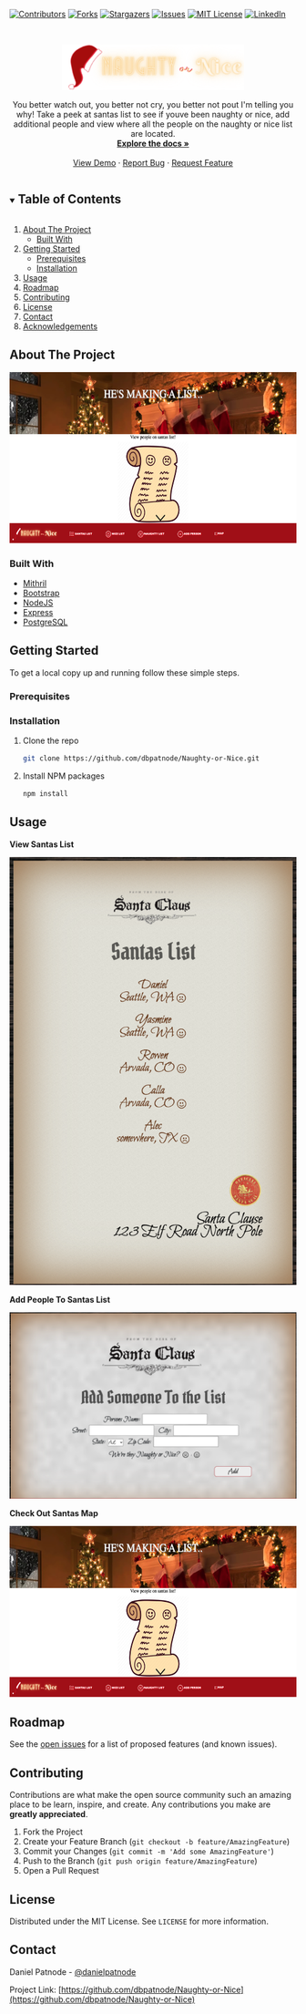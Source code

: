 <!--
*** Thanks for checking out the Best-README-Template. If you have a suggestion
*** that would make this better, please fork the Naughty-or-Nice and create a pull request
*** or simply open an issue with the tag "enhancement".
*** Thanks again! Now go create something AMAZING! :D
***
***
***
*** To avoid retyping too much info. Do a search and replace for the following:
*** dbpatnode, Naughty-or-Nice, danielpatnode, email, Naughty Or Nice, You better watch out, you better not cry, you better not pout I'm telling you why! Take a peek at santas list to see if youve been naughty or nice, add additional people and view where all the people on the naughty or nice list are located.
-->



<!-- PROJECT SHIELDS -->
<!--
*** I'm using markdown "reference style" links for readability.
*** Reference links are enclosed in brackets [ ] instead of parentheses ( ).
*** See the bottom of this document for the declaration of the reference variables
*** for contributors-url, forks-url, etc. This is an optional, concise syntax you may use.
*** https://www.markdownguide.org/basic-syntax/#reference-style-links
-->
[![Contributors][contributors-shield]][contributors-url]
[![Forks][forks-shield]][forks-url]
[![Stargazers][stars-shield]][stars-url]
[![Issues][issues-shield]][issues-url]
[![MIT License][license-shield]][license-url]
[![LinkedIn][linkedin-shield]][linkedin-url]



<!-- PROJECT LOGO -->
<br />
<p align="center">
  <a href="https://github.com/dbpatnode/Naughty-or-Nice">
    <img src="./src/services/images/logo.png" alt="Logo" width="" height="80"
    >
  </a>

  <!-- <h3 align="center">Naughty Or Nice</h3> -->

  <p align="center">
    You better watch out, you better not cry, you better not pout I'm telling you why! Take a peek at santas list to see if youve been naughty or nice, add additional people and view where all the people on the naughty or nice list are located.
    <br />
    <a href="https://github.com/dbpatnode/Naughty-or-Nice"><strong>Explore the docs »</strong></a>
    <br />
    <br />
    <a href="https://github.com/dbpatnode/Naughty-or-Nice">View Demo</a>
    ·
    <a href="https://github.com/dbpatnode/Naughty-or-Nice/issues">Report Bug</a>
    ·
    <a href="https://github.com/dbpatnode/Naughty-or-Nice/issues">Request Feature</a>
  </p>
</p>



<!-- TABLE OF CONTENTS -->
<details open="open">
  <summary><h2 style="display: inline-block">Table of Contents</h2></summary>
  <ol>
    <li>
      <a href="#about-the-project">About The Project</a>
      <ul>
        <li><a href="#built-with">Built With</a></li>
      </ul>
    </li>
    <li>
      <a href="#getting-started">Getting Started</a>
      <ul>
        <li><a href="#prerequisites">Prerequisites</a></li>
        <li><a href="#installation">Installation</a></li>
      </ul>
    </li>
    <li><a href="#usage">Usage</a></li>
    <li><a href="#roadmap">Roadmap</a></li>
    <li><a href="#contributing">Contributing</a></li>
    <li><a href="#license">License</a></li>
    <li><a href="#contact">Contact</a></li>
    <li><a href="#acknowledgements">Acknowledgements</a></li>
  </ol>
</details>



<!-- ABOUT THE PROJECT -->
## About The Project

<p align="center">
  <a href="https://github.com/dbpatnode/Naughty-or-Nice">
    <img src="./src/services/images/home-screenshot.png" alt="Logo" width="" height="300"
    >
  </a>


<!-- Here's a blank template to get started:
**To avoid retyping too much info. Do a search and replace with your text editor for the following:**
`dbpatnode`, `Naughty-or-Nice`, `danielpatnode`, `email`, `Naughty Or Nice`, `You better watch out, you better not cry, you better not pout I'm telling you why! Take a peek at santas list to see if youve been naughty or nice, add additional people and view where all the people on the naughty or nice list are located.` -->


### Built With

* [Mithril](https://mithril.js.org/)
* [Bootstrap](https://getbootstrap.com/)
* [NodeJS](https://nodejs.org/en/)
* [Express](https://expressjs.com/)
* [PostgreSQL](https://www.postgresql.org/)




<!-- GETTING STARTED -->
## Getting Started

To get a local copy up and running follow these simple steps.

### Prerequisites

<!-- This is an example of how to list things you need to use the software and how to install them.
* npm
  ```sh
  npm install npm@latest -g
  ``` -->

### Installation

1. Clone the repo
   ```sh
   git clone https://github.com/dbpatnode/Naughty-or-Nice.git
   ```
2. Install NPM packages
   ```sh
   npm install
   ```



<!-- USAGE EXAMPLES -->
## Usage
<!-- 
Use this space to show useful examples of how a project can be used. Additional screenshots, code examples and demos work well in this space. You may also link to more resources.

_For more examples, please refer to the [Documentation](https://example.com)_ -->
**View Santas List**
<p align="center">
  <a href="https://github.com/dbpatnode/Naughty-or-Nice">
    <img src="./src/services/images/list-screenshot.png"
    >
  </a>

**Add People To Santas List**
  <p align="center">
  <a href="https://github.com/dbpatnode/Naughty-or-Nice">
    <img src="./src/services/images/add-screenshot.png"
    >
  </a>

**Check Out Santas Map**
  <p align="center">
  <a href="https://github.com/dbpatnode/Naughty-or-Nice">
    <img src="./src/services/images/home-screenshot.png" alt="Logo" width="" height="300"
    >
  </a>


<!-- ROADMAP -->
## Roadmap

See the [open issues](https://github.com/dbpatnode/Naughty-or-Nice/issues) for a list of proposed features (and known issues).



<!-- CONTRIBUTING -->
## Contributing

Contributions are what make the open source community such an amazing place to be learn, inspire, and create. Any contributions you make are **greatly appreciated**.

1. Fork the Project
2. Create your Feature Branch (`git checkout -b feature/AmazingFeature`)
3. Commit your Changes (`git commit -m 'Add some AmazingFeature'`)
4. Push to the Branch (`git push origin feature/AmazingFeature`)
5. Open a Pull Request



<!-- LICENSE -->
## License

Distributed under the MIT License. See `LICENSE` for more information.



<!-- CONTACT -->
## Contact

Daniel Patnode - [@danielpatnode](https://twitter.com/danielpatnode)

Project Link: [https://github.com/dbpatnode/Naughty-or-Nice](https://github.com/dbpatnode/Naughty-or-Nice)



<!-- ACKNOWLEDGEMENTS -->
<!-- ## Acknowledgements

* []()
* []()
* []() -->





<!-- MARKDOWN LINKS & IMAGES -->
<!-- https://www.markdownguide.org/basic-syntax/#reference-style-links -->
[contributors-shield]: https://img.shields.io/github/contributors/dbpatnode/Naughty-or-Nice.svg?style=for-the-badge
[contributors-url]: https://github.com/dbpatnode/Naughty-or-Nice/graphs/contributors
[forks-shield]: https://img.shields.io/github/forks/dbpatnode/Naughty-or-Nice.svg?style=for-the-badge
[forks-url]: https://github.com/dbpatnode/Naughty-or-Nice/network/members
[stars-shield]: https://img.shields.io/github/stars/dbpatnode/Naughty-or-Nice.svg?style=for-the-badge
[stars-url]: https://github.com/dbpatnode/Naughty-or-Nice/stargazers
[issues-shield]: https://img.shields.io/github/issues/dbpatnode/Naughty-or-Nice.svg?style=for-the-badge
[issues-url]: https://github.com/dbpatnode/Naughty-or-Nice/issues
[license-shield]: https://img.shields.io/github/license/dbpatnode/Naughty-or-Nice.svg?style=for-the-badge
[license-url]: https://github.com/dbpatnode/Naughty-or-Nice/blob/master/LICENSE.txt
[linkedin-shield]: https://img.shields.io/badge/-LinkedIn-black.svg?style=for-the-badge&logo=linkedin&colorB=555
[linkedin-url]: https://linkedin.com/in/daniel-patnode
[product-screenshot]: src/services/images/santa.png
